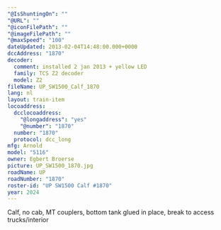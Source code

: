 ```yaml
---
"@IsShuntingOn": ""
"@URL": ""
"@iconFilePath": ""
"@imageFilePath": ""
"@maxSpeed": "100"
dateUpdated: 2013-02-04T14:48:00.000+0000
dccAddress: "1870"
decoder:
  comment: installed 2 jan 2013 + yellow LED
  family: TCS Z2 decoder
  model: Z2
fileName: UP_SW1500_Calf_1870
lang: nl
layout: train-item
locoaddress:
  dcclocoaddress:
    "@longaddress": "yes"
    "@number": "1870"
  number: "1870"
  protocol: dcc_long
mfg: Arnold
model: "5116"
owner: Egbert Broerse
picture: UP_SW1500_1870.jpg
roadName: UP
roadNumber: "1870"
roster-id: "UP SW1500 Calf #1870"
year: 2024
---
```


Calf, no cab, MT couplers, bottom tank glued in place, break to access trucks/interior
